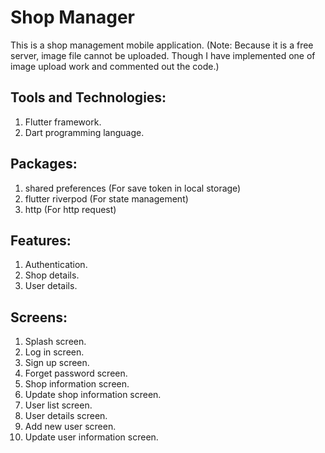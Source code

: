 # Shop Manager

This is a shop management mobile application.
(Note: Because it is a free server, image file cannot be uploaded. Though I have implemented one of image upload work and commented out the code.)

## Tools and Technologies:
1. Flutter framework.
2. Dart programming language.

## Packages:
1. shared preferences (For save token in local storage)
2. flutter riverpod (For state management)
3. http (For http request)

## Features:
1. Authentication.
2. Shop details.
3. User details.


## Screens:
1. Splash screen.
2. Log in screen.
3. Sign up screen.
4. Forget password screen.
5. Shop information screen.
6. Update shop information screen.
7. User list screen.
8. User details screen.
9. Add new user screen.
10. Update user information screen.
